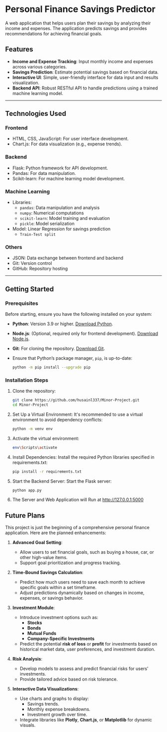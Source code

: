 # Personal Finance Savings Predictor

A web application that helps users plan their savings by analyzing their income and expenses. The application predicts savings and provides recommendations for achieving financial goals.

## Features

- **Income and Expense Tracking**: Input monthly income and expenses across various categories.
- **Savings Prediction**: Estimate potential savings based on financial data.
- **Interactive UI**: Simple, user-friendly interface for data input and results visualization.
- **Backend API**: Robust RESTful API to handle predictions using a trained machine learning model.

---

## Technologies Used

### **Frontend**
- HTML, CSS, JavaScript: For user interface development.
- Chart.js: For data visualization (e.g., expense trends).

### **Backend**
- Flask: Python framework for API development.
- Pandas: For data manipulation.
- Scikit-learn: For machine learning model development.

### **Machine Learning**
- Libraries:
  - `pandas`: Data manipulation and analysis
  - `numpy`: Numerical computations
  - `scikit-learn`: Model training and evaluation
  - `pickle`: Model serialization
- Model: Linear Regression for savings prediction
  - `Train-Test split`

### **Others**
- JSON: Data exchange between frontend and backend
- Git: Version control
- GitHub: Repository hosting

---

## Getting Started

### **Prerequisites**
Before starting, ensure you have the following installed on your system:
- **Python**: Version 3.9 or higher. [Download Python](https://www.python.org/downloads/).
- **Node.js**: (Optional, required only for frontend development). [Download Node.js](https://nodejs.org/).
- **Git**: For cloning the repository. [Download Git](https://git-scm.com/downloads).

- Ensure that Python’s package manager, `pip`, is up-to-date:
   ```bash
   python -m pip install --upgrade pip

### **Installation Steps**
1. Clone the repository:
   ```bash
   git clone https://github.com/husainl337/Minor-Project.git
   cd Minor-Project

2. Set Up a Virtual Environment: It's recommended to use a virtual environment to avoid dependency conflicts:
   ```bash
   python -m venv env

3. Activate the virtual environment:
   ```bash
   env\Scripts\activate

4. Install Dependencies: Install the required Python libraries specified in requirements.txt:
   ```bash
   pip install -r requirements.txt

5. Start the Backend Server: Start the Flask server:
   ```bash
   python app.py

6. The Server and Web Application will Run at http://127.0.0.1:5000
## Future Plans

This project is just the beginning of a comprehensive personal finance application. Here are the planned enhancements:

1. **Advanced Goal Setting**:
   - Allow users to set financial goals, such as buying a house, car, or other high-value items.
   - Support goal prioritization and progress tracking.

2. **Time-Bound Savings Calculation**:
   - Predict how much users need to save each month to achieve specific goals within a set timeframe.
   - Adjust predictions dynamically based on changes in income, expenses, or savings behavior.

3. **Investment Module**:
   - Introduce investment options such as:
     - **Stocks**
     - **Bonds**
     - **Mutual Funds**
     - **Company-Specific Investments**
   - Predict the potential **risk of loss** or **profit** for investments based on historical market data, user preferences, and investment duration.

4. **Risk Analysis**:
   - Develop models to assess and predict financial risks for users’ investments.
   - Provide tailored advice based on risk tolerance.

5. **Interactive Data Visualizations**:
   - Use charts and graphs to display:
     - Savings trends.
     - Monthly expense breakdowns.
     - Investment growth over time.
   - Integrate libraries like **Plotly**, **Chart.js**, or **Matplotlib** for dynamic visuals.
